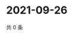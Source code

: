 # 2021-09-26

共 0 条

<!-- BEGIN -->
<!-- 最后更新时间 Sun Sep 26 2021 14:21:04 GMT+0800 (China Standard Time) -->

<!-- END -->
